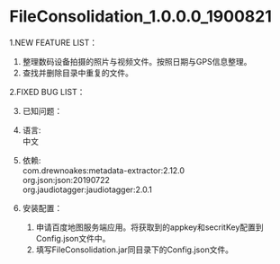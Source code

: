 # FileConsolidation_1.0.0.0_1900821
1.NEW FEATURE LIST：<br>
  1) 整理数码设备拍摄的照片与视频文件。按照日期与GPS信息整理。<br>
  2) 查找并删除目录中重复的文件。<br>

2.FIXED BUG LIST：<br>

3. 已知问题：<br>

2. 语言:<br>
   中文<br>

3. 依赖:<br>
    com.drewnoakes:metadata-extractor:2.12.0<br>
    org.json:json:20190722<br>
    org.jaudiotagger:jaudiotagger:2.0.1<br>

4. 安装配置：<br>
   	1) 申请百度地图服务端应用。将获取到的appkey和secritKey配置到Config.json文件中。<br>
   	2) 填写FileConsolidation.jar同目录下的Config.json文件。<br>


